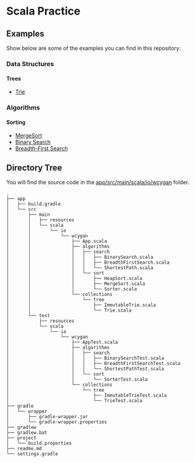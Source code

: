 # Scala Practice

## Examples

Show below are some of the examples you can find in this repository:

### Data Structures

#### Trees

- [Trie](app/src/main/scala/io/wcygan/collections/tree/Trie.scala)

### Algorithms

#### Sorting
- [MergeSort](app/src/main/scala/io/wcygan/algorithms/sort/MergeSort.scala)
- [Binary Search](app/src/main/scala/io/wcygan/algorithms/search/BinarySearch.scala)
- [Breadth-First Search](app/src/main/scala/io/wcygan/algorithms/search/BreadthFirstSearch.scala)

## Directory Tree

You will find the source code in the [app/src/main/scala/io/wcygan](app/src/main/scala/io/wcygan) folder.

```
.
├── app
│   ├── build.gradle
│   └── src
│       ├── main
│       │   ├── resources
│       │   └── scala
│       │       └── io
│       │           └── wcygan
│       │               ├── App.scala
│       │               ├── algorithms
│       │               │   ├── search
│       │               │   │   ├── BinarySearch.scala
│       │               │   │   ├── BreadthFirstSearch.scala
│       │               │   │   └── ShortestPath.scala
│       │               │   └── sort
│       │               │       ├── HeapSort.scala
│       │               │       ├── MergeSort.scala
│       │               │       └── Sorter.scala
│       │               └── collections
│       │                   └── tree
│       │                       ├── ImmutableTrie.scala
│       │                       └── Trie.scala
│       └── test
│           ├── resources
│           └── scala
│               └── io
│                   └── wcygan
│                       ├── AppTest.scala
│                       ├── algorithms
│                       │   ├── search
│                       │   │   ├── BinarySearchTest.scala
│                       │   │   ├── BreadthFirstSearchTest.scala
│                       │   │   └── ShortestPathTest.scala
│                       │   └── sort
│                       │       └── SorterTest.scala
│                       └── collections
│                           └── tree
│                               ├── ImmutableTrieTest.scala
│                               └── TrieTest.scala
├── gradle
│   └── wrapper
│       ├── gradle-wrapper.jar
│       └── gradle-wrapper.properties
├── gradlew
├── gradlew.bat
├── project
│   └── build.properties
├── readme.md
└── settings.gradle

```
